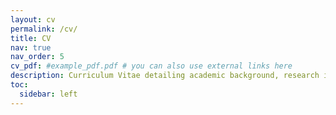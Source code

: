 ```yaml
---
layout: cv
permalink: /cv/
title: CV
nav: true
nav_order: 5
cv_pdf: #example_pdf.pdf # you can also use external links here
description: Curriculum Vitae detailing academic background, research interests, teaching, and publications.
toc:
  sidebar: left
---
```

